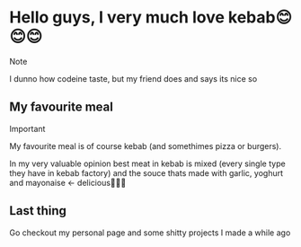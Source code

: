 # Hello guys, I very much love kebab😊😊😊
> [!NOTE]
> I dunno how codeine taste, but my friend does and says its nice so

## My favourite meal
> [!IMPORTANT]
> My favourite meal is of course kebab (and somethimes pizza or burgers).
> 
> In my very valuable opinion best meat in kebab is mixed (every single type they have in kebab factory) and the souce thats made with garlic, yoghurt and mayonaise <- delicious🫠🫠🫠

## Last thing
Go checkout my personal page and some shitty projects I made a while ago

